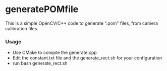 # generatePOMfile

This is a simple OpenCV/C++ code to generate ".pom" files, from camera calibration files.

### Usage
- Use CMake to compile the generate.cpp
- Edit the constant.txt file and the generate_rect.sh for your configuration
- run bash generate_rect.sh
